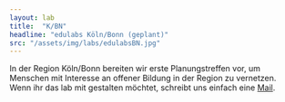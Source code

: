 ```yaml
---
layout: lab
title:  "K/BN"
headline: "edulabs Köln/Bonn (geplant)"
src: "/assets/img/labs/edulabsBN.jpg"
---
```



In der Region Köln/Bonn bereiten wir erste Planungstreffen vor, um Menschen mit Interesse an offener Bildung in der Region zu vernetzen. Wenn ihr das lab mit gestalten möchtet, schreibt uns einfach eine <a href="mailto:info@edulabs.de">Mail</a>.
